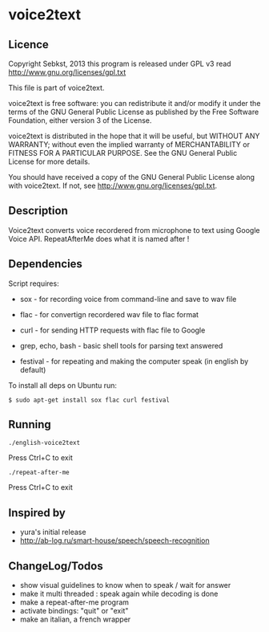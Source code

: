 voice2text
==========


Licence
-------
Copyright Sebkst, 2013
this program is released under GPL v3
read http://www.gnu.org/licenses/gpl.txt

This file is part of voice2text.

voice2text is free software: you can redistribute it and/or modify it under the terms of the GNU General Public License as published by the Free Software Foundation, either version 3 of the License.

voice2text is distributed in the hope that it will be useful, but WITHOUT ANY WARRANTY; without even the implied warranty of MERCHANTABILITY or FITNESS FOR A PARTICULAR PURPOSE.  See the GNU General Public License for more details.

You should have received a copy of the GNU General Public License along with voice2text.  If not, see <http://www.gnu.org/licenses/gpl.txt>.


Description
-----------

Voice2text converts voice recordered from microphone to text using Google Voice API.
RepeatAfterMe does what it is named after !


Dependencies
------------

Script requires:
 
* sox - for recording voice from command-line and save to wav file
* flac - for convertign recordered wav file to flac format
* curl - for sending HTTP requests with flac file to Google
* grep, echo, bash - basic shell tools for parsing text answered

* festival - for repeating and making the computer speak (in english by default)

To install all deps on Ubuntu run:

    $ sudo apt-get install sox flac curl festival


Running
-------

    ./english-voice2text

Press Ctrl+C to exit

    ./repeat-after-me

Press Ctrl+C to exit


Inspired by
-----------

* yura's initial release
* http://ab-log.ru/smart-house/speech/speech-recognition


ChangeLog/Todos
---------------

* show visual guidelines to know when to speak / wait for answer
* make it multi threaded : speak again while decoding is done
* make a repeat-after-me program
* activate bindings: "quit" or "exit"
* make an italian, a french wrapper
